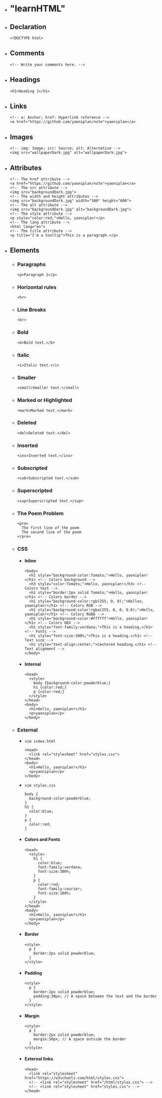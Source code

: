 - # "learnHTML"
- ## Declaration
    ```
    <!DOCTYPE html>
    ```
- ## Comments
    ```
    <!-- Write your comments here. -->
    ```
- ## Headings
    ```
    <h1>Heading 1</h1>
    ```
- ## Links
    ```
    <!-- a: Anchor; href: Hyperlink reference -->
    <a href="https://github.com/yaoniplan/note">yaoniplan</a>
    ```
- ## Images
    ```
    <!-- img: Image; src: Source; alt: Alternative -->
    <img src="wallpaperDark.jpg" alt="wallpaperDark.jpg">
    ```
- ## Attributes
    ```
    <!-- The href attribute -->
    <a href="https://github.com/yaoniplan/note">yaoniplan</a>
    <!-- The src attribute -->
    <img src="backgroundDark.jpg">
    <!-- The width and height attributes -->
    <img src="backgroundDark.jpg" width="500" height="600">
    <!-- The alt attribute -->
    <img src="backgroundDark.jpg" alt="backgroundDark.jpg">
    <!-- The style attribute -->
    <p style="color:red;">Hello, yaoniplan!</p>
    <!-- The lang attribute -->
    <html lang="en">
    <!-- The title attribute -->
    <p title="I'm a tooltip">This is a paragraph.</p>
    ```
- ## Elements
    - ### Paragraphs
        ```
        <p>Paragraph 1</p>
        ```
    - ### Horizontal rules
        ```
        <hr>
        ```
    - ### Line Breaks
        ```
        <br>
        ```
    - ### Bold
        ```
        <b>Bold text.</b>
        ```
    - ### Italic
        ```
        <i>Italic text.</i>
        ```
    - ### Smaller
        ```
        <small>Smaller text.</small>
        ```
    - ### Marked or Highlighted
        ```
        <mark>Marked text.</mark>
        ```
    - ### Deleted
        ```
        <del>Deleted text.</del>
        ```
    - ### Inserted
        ```
        <ins>Inserted text.</ins>
        ```
    - ### Subscripted
        ```
        <sub>Subscripted text.</sub>
        ```
    - ### Superscripted
        ```
        <sup>Superscripted text.</sup>
        ```
    - ### The Poem Problem
        ```
        <pre>
          The first line of the poem
          The second line of the poem
        </pre>
        ```
    - ### CSS
        - #### Inline
          ```
          <body>
            <h1 style="background-color:Tomato;">Hello, yaoniplan!</h1> <!-- Colors background -->
            <h3 style="color:Tomato;">Hello, yaoniplan!</h3> <!-- Colors text -->
            <h1 style="border:2px solid Tomato;">Hello, yaoniplan!</h1> <!-- Colors border -->
            <h1 style="background-color:rgb(255, 0, 0);">Helloo, yaoniplan!</h1> <!-- Colors RGB -->
            <h1 style="background-color:rgba(255, 0, 0, 0.0);">Hello, yaoniplan!</h1> <!-- Colors RGBA -->
            <h1 style="background-color:#ffffff">Hello, yaoniplan!</h1> <!-- Colors HEX -->
            <h1 style="font-family:verdana;">This is a heading.</h1> <!-- Fonts -->
            <h1 style="font-size:300%;">This is a heading.</h1> <!-- Text size -->
            <h1 style="text-align:center;">Centered heading.</h1> <!-- Text alignment -->
          </body>
          ```
        - #### Internal
          ```
          <head>
            <style>
              body {background-color:powderblue;}
              h1 {color:red;}
              p {color:red;}
            </style>
          </head>
          <body>
            <h1>Hello, yaoniplan!</h1>
            <p>yaoniplan</p>
          </body>
          ```
    - ### External
        - `vim index.html`
          ```
          <head>
            <link rel="stylesheet" href="styles.css">
          </head>
          <body>
            <h1>Hello, yaoniplan!</h1>
            <p>yaoniplan</p>
          </body>
          ```
        - `vim styles.css`
          ```
          body {
            background-color:powderblue;
          }
          h1 {
            color:blue;
          }
          p {
            color:red;
          }
          ```
        - #### Colors and Fonts
          ```
          <head>
            <style>
              h1 {
                color:blue;
                font-family:verdana;
                font-size:300%;
              }
              p {
                color:red;
                font-family:courier;
                font-size:160%;
              }
            </style>
          </head>
          <body>
            <h1>Hello, yaoniplan!</h1>
            <p>yaoniplan</p>
          </body>
          ```
        - #### Border
          ```
          <style>
            p {
              border:2px solid powderblue;
            }
          </style>
          ```
        - #### Padding
          ```
          <style>
            p {
              border:2px solid powderblue;
              padding:30px; // A space between the text and the border
            }
          </style>
          ```
        - #### Margin
          ```
          <style>
            p {
              border:2px solid powderblue;
              margin:50px; // A space outside the border
            }
          </style>
          ```
        - #### External links
          ```
          <head>
            <link rel="stylesheet" href="https://w3schools.com/html/styles.css">
            <!-- <link rel="stylesheet" href="/html/styles.css"> -->
            <!-- <link rel="stylesheet" href="styles.css"> -->
          </head>
          ```
